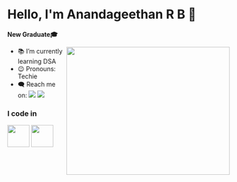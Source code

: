 # Hello, I'm Anandageethan R B 👋

**New Graduate🎓**

<img align="right" width="370" height="290" src="https://media0.giphy.com/media/qgQUggAC3Pfv687qPC/giphy.gif">

- 📚 I’m currently learning DSA
- 😉 Pronouns: Techie
- 🗨️ Reach me on:
[<img src="https://img.icons8.com/?size=50&id=MR3dZdlA53te&format=png" />](https://www.linkedin.com/in/anandageethan-r-b-b80334250/) [<img src="https://img.icons8.com/?size=50&id=nj0Uj45LGUYh&format=png" />](https://www.instagram.com/anandageethan_rb/)

### I code in

<img height="50" width="50" src="https://img.icons8.com/color/48/000000/java-coffee-cup-logo.png" /> <img height="50" width="50" src="https://img.icons8.com/color/48/000000/mysql-logo.png"/>
